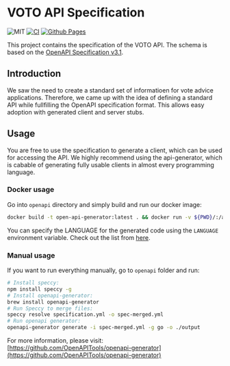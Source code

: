 # VOTO API Specification

![MIT](https://img.shields.io/badge/license-MIT-blue.svg)
[![CI](https://github.com/voto-vote/api-specification/actions/workflows/redoc-gh-pages.yaml/badge.svg)](https://github.com/voto-vote/api-specification/actions/workflows/redoc-gh-pages.yaml)
[![Github Pages](https://img.shields.io/website-up-down-green-red/http/shields.io.svg)](https://voto-vote.github.io/api-specification/)

This project contains the specification of the VOTO API. The schema is based on the [OpenAPI Specification v3.1](https://github.com/OAI/OpenAPI-Specification).

## Introduction

We saw the need to create a standard set of informatioen for vote advice applications. Therefore, we came up with the idea of defining a standard API while fullfilling the OpenAPI specification format. This allows easy adoption with generated client and server stubs.

## Usage

You are free to use the specification to generate a client, which can be used for accessing the API. We highly recommend using the api-generator, which is cabable of generating fully usable clients in almost every programming language.

### Docker usage

Go into `openapi` directory and simply build and run our docker image:

```sh
docker build -t open-api-generator:latest . && docker run -v ${PWD}/:/app/ -e LANGUAGE=go open-api-generator
```

You can specify the LANGUAGE for the generated code using the `LANGUAGE` environment variable. Check out the list from [here](https://openapi-generator.tech/docs/generators/).

### Manual usage

If you want to run everything manually, go to `openapi` folder and run:

```sh
# Install speccy:
npm install speccy -g
# Install openapi-generator:
brew install openapi-generator
# Run Speccy to merge files:
speccy resolve specification.yml -o spec-merged.yml
# Run openapi generator:
openapi-generator generate -i spec-merged.yml -g go -o ./output
```

For more information, please visit: [https://github.com/OpenAPITools/openapi-generator](https://github.com/OpenAPITools/openapi-generator)
